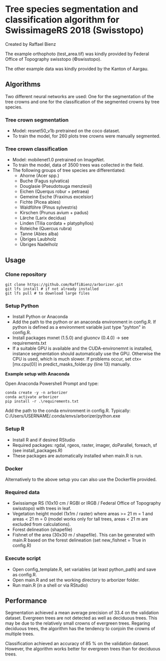 # Tree species segmentation and classification algorithm for SwissimageRS 2018 (Swisstopo)
Created by Raffael Bienz

The example orthophoto (test_area.tif) was kindly provided by Federal Office of Topography swisstopo (©swisstopo).

The other example data was kindly provided by the Kanton of Aargau.

## Algorithms
Two different neural networks are used: One for the segmentation of the tree crowns and one for the classification of the segmented crowns by tree species.

### Tree crown segmentation
- Model: resnet50_v1b pretrained on the coco dataset. 
- To train the model, for 260 plots tree crowns were manually segmented.

### Tree crown classification
- Model: mobilenet1.0 pretrained on ImageNet.
- To train the model, data of 3500 trees was collected in the field.
- The following groups of tree species are differentiated:
    - Ahorne (Acer spp.)
    - Buche (Fagus sylvatica)
    - Douglasie (Pseudotsuga menziesii)
    - Eichen (Querqus robur + petraea)
    - Gemeine Esche (Fraxinus excelsior)
    - Fichte (Picea abies)
    - Waldföhre (Pinus sylvestris)
    - Kirschen (Prunus avium + padus)
    - Lärche (Larix decidua)
    - Linden (Tilia cordata + platyphyllos)
    - Roteiche (Quercus rubra)
    - Tanne (Abies alba)
    - Übriges Laubholz
    - Übriges Nadelholz

## Usage

### Clone repository
```
git clone https://github.com/RaffiBienz/arborizer.git
git lfs install # if not already installed
git lfs pull # to download large files
```

### Setup Python
- Install Python or Anaconda
- Add the path to the python or an anaconda environment in config.R. If python is defined as a environment variable just type "pyhton" in config.R.
- Install packages mxnet (1.5.0) and gluoncv (0.4.0) -> see requirements.txt
- If a suitable GPU is available and the CUDA-environemnt is installed, instance segmentation should automatically use the GPU. Otherwise the CPU is used, which is much slower. If problems occur, set ctx=[mx.cpu(0)] in predict_masks_folder.py (line 13) manually.

**Example setup with Anaconda**

Open Anaconda Powershell Prompt and type:
```
conda create -y -n arborizer
conda activate arborizer
pip install -r .\requirements.txt
```
Add the path to the conda environment in config.R. Typically: C:/Users/USERNAME/.conda/envs/arborizer/python.exe

### Setup R
- Install R and if desired RStudio
- Required packages: rgdal, rgeos, raster, imager, doParallel, foreach, sf (see install_packages.R)
- These packages are automatically installed when main.R is run.

### Docker
Alternatively to the above setup you can also use the Dockerfile provided.

### Required data
- Swissiamge RS (10x10 cm / RGBI or IRGB / Federal Office of Topography swisstopo) with trees in leaf.
- Vegetation height model (1x1m / raster) where areas >= 21 m = 1 and areas < 21 m = 0 (model works only for tall trees, areas < 21 m are excluded from calculations).
- Forest delineation (shapefile)
- Fishnet of the area (30x30 m / shapefile). This can be generated with main.R based on the forest delineation (set new_fishnet = True in config.R)

### Execute script
- Open config_template.R, set variables (at least python_path) and save as config.R.
- Open main.R and set the working directory to arborizer folder.
- Run main.R (in a shell or via RStudio)

## Performance
Segmentation achieved a mean average precision of 33.4 on the validation dataset. Evergreen trees are not detected as well as deciduous trees. This may be due to the relatively small crowns of evergreen trees. Regaring deciduous trees, the algorithm has the tendency to conjoin the crowns of multiple trees.

Classification achieved an accuracy of 85 % on the validation dataset. However, the algorithm works better for evergreen trees than for deciduous trees.